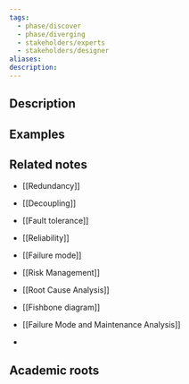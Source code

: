 ```yaml
---
tags:
  - phase/discover
  - phase/diverging
  - stakeholders/experts
  - stakeholders/designer
aliases: 
description:
---
```


## Description


## Examples 


## Related notes 
- [[Redundancy]]
- [[Decoupling]]
- [[Fault tolerance]]
- [[Reliability]]
- [[Failure mode]]
- [[Risk Management]]
- [[Root Cause Analysis]]
- [[Fishbone diagram]]

- [[Failure Mode and Maintenance Analysis]]
- 
## Academic roots
